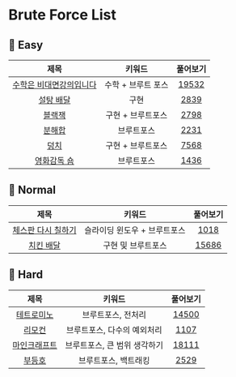 # Brute Force List

## 🍎 Easy
| 제목 | 키워드 | 풀어보기 |
| :-: | :-: | :-: |
| [수학은 비대면강의입니다](https://github.com/KayAhn0126/SwiftCT/tree/main/BruteForce/OnlineCourseMath) | 수학 + 브루트 포스 | [19532](https://www.acmicpc.net/problem/19532) |
| [설탕 배달](https://github.com/KayAhn0126/SwiftCT/tree/main/BruteForce/SugarDelivery) | 구현 | [2839](https://www.acmicpc.net/problem/2839) |
| [블랙잭](https://github.com/KayAhn0126/SwiftCT/tree/main/BruteForce/BlackJack) | 구현 + 브루트포스 | [2798](https://www.acmicpc.net/problem/2798) |
| [분해합](https://github.com/KayAhn0126/SwiftCT/tree/main/BruteForce/DivideSum) | 브루트포스 | [2231](https://www.acmicpc.net/problem/2231) |
| [덩치](https://github.com/KayAhn0126/SwiftCT/tree/main/BruteForce/BigGuy) | 구현 + 브루트포스 | [7568](https://www.acmicpc.net/problem/7568) |
| [영화감독 숌](https://github.com/KayAhn0126/SwiftCT/tree/main/BruteForce/DirectorShhom) | 브루트포스 | [1436](https://www.acmicpc.net/problem/1436) |


## 🍎 Normal
| 제목 | 키워드 | 풀어보기 |
| :-: | :-: | :-: |
| [체스판 다시 칠하기](https://github.com/KayAhn0126/SwiftCT/tree/main/BruteForce/RedrawingChessBoard) | 슬라이딩 윈도우 + 브루트포스 | [1018](https://www.acmicpc.net/problem/1018) |
| [치킨 배달](https://github.com/KayAhn0126/SwiftCT/tree/main/BruteForce/ChickenDelivery) | 구현 및 브루트포스 | [15686](https://www.acmicpc.net/problem/15686) |

## 🍎 Hard
| 제목 | 키워드 | 풀어보기 |
| :-: | :-: | :-: |
| [테트로미노](https://github.com/KayAhn0126/SwiftCT/tree/main/BruteForce/Tetromino) | 브루트포스, 전처리 | [14500](https://www.acmicpc.net/problem/14500) |
| [리모컨](https://github.com/KayAhn0126/SwiftCT/tree/main/BruteForce/RemoteControl) | 브루트포스, 다수의 예외처리 | [1107](https://www.acmicpc.net/problem/1107) |
| [마인크래프트](https://github.com/KayAhn0126/SwiftCT/tree/main/BruteForce/MineCraft) | 브루트포스, 큰 범위 생각하기 | [18111](https://www.acmicpc.net/problem/18111) |
| [부등호](https://github.com/KayAhn0126/SwiftCT/tree/main/BruteForce/InequalitySign) | 브루트포스, 백트래킹 | [2529](https://www.acmicpc.net/problem/2529) |
